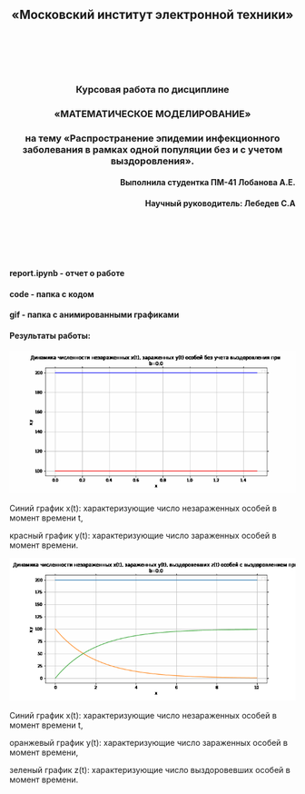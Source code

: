 ## <center>«Московский институт электронной техники»</center>
<br/><br/>
<br/><br/>
### **<center>Курсовая работа по дисциплине</center>**

### **<center>«МАТЕМАТИЧЕСКОЕ МОДЕЛИРОВАНИЕ»</center>**

### **<center>на тему «Распространение эпидемии инфекционного заболевания в рамках одной популяции без и с учетом выздоровления».</center>**
  
#### <div style="text-align: right"> Выполнила студентка  ПМ-41 Лобанова А.Е.</div>
#### <div style="text-align: right"> Научный руководитель: Лебедев С.А</div>

<br/><br/>
<br/><br/>

#### report.ipynb - отчет о работе
  
#### code - папка с кодом

#### gif - папка с анимированными графиками
  
#### Результаты работы:
  
![Alt Text](https://github.com/Moonzyy/bailey_model/blob/master/gif/not_recovery.gif)

Синий график x(t): характеризующие число незараженных особей в момент времени t, 
  
красный график y(t): характеризующие число зараженных особей в момент времени.

![Alt Text](https://github.com/Moonzyy/bailey_model/blob/master/gif/recovery.gif)

Синий график x(t): характеризующие число незараженных особей в момент времени t, 
  
оранжевый график y(t): характеризующие число зараженных особей в момент времени,
  
зеленый график z(t): характеризующие число выздоровевших особей в момент времени.
